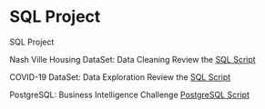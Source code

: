 # SQL Project
SQL Project

Nash Ville Housing DataSet: Data Cleaning
Review the [SQL Script](https://github.com/surabhichandran/SQL-Project/edit/main/Data-Cleaning_SQL.sql)

COVID-19 DataSet: Data Exploration
Review the [SQL Script](https://github.com/surabhichandran/SQL-Project/edit/main/Data-Exploration_SQL.sql)

PostgreSQL: 
Business Intelligence Challenge [PostgreSQL Script](https://github.com/surabhichandran/SQL-Project/edit/main/BI-Challange-PostgreSQL.sql)
